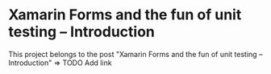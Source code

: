 # Xamarin Forms and the fun of unit testing – Introduction

This project belongs to the post "Xamarin Forms and the fun of unit testing – Introduction" => TODO Add link